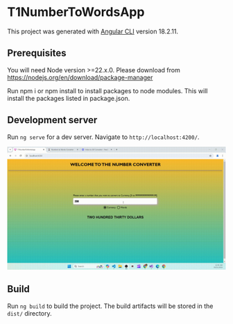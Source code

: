 # T1NumberToWordsApp

This project was generated with [Angular CLI](https://github.com/angular/angular-cli) version 18.2.11.

## Prerequisites

You will need Node version >=22.x.0. Please download from https://nodejs.org/en/download/package-manager

Run npm i or npm install to install packages to node modules. This will install the packages listed in package.json.

## Development server

Run `ng serve` for a dev server. Navigate to `http://localhost:4200/`.

![ConverterGif](./ConverterGif.gif)

## Build

Run `ng build` to build the project. The build artifacts will be stored in the `dist/` directory.
